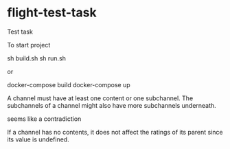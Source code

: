# flight-test-task
Test task 

To start project

 sh build.sh
 sh run.sh
 
 or 
 
 docker-compose build
 docker-compose up
 
A channel must have at least
one content or one subchannel. The subchannels of a channel might also have more
subchannels underneath.

seems like a contradiction

If a channel has no contents, it does not affect the ratings of its parent since its value is
undefined.

